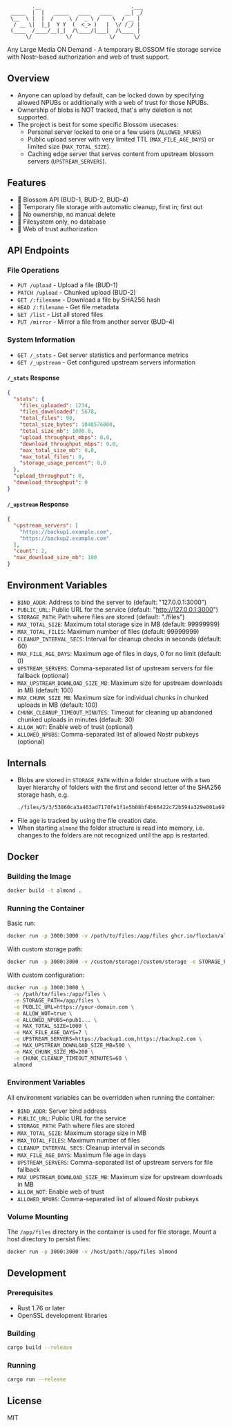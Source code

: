 ```
        .__                             .___
 _____  |  |   _____   ____   ____    __| _/
 \__  \ |  |  /     \ /  _ \ /    \  / __ | 
  / __ \|  |_|  Y Y  (  <_> )   |  \/ /_/ | 
 (____  /____/__|_|  /\____/|___|  /\____ | 
      \/           \/            \/      \/  
```

Any Large Media ON Demand - A temporary BLOSSOM file storage service with Nostr-based authorization and web of trust support.

## Overview
- Anyone can upload by default, can be locked down by specifying allowed NPUBs or additionally with a web of trust for those NPUBs.
- Ownership of blobs is NOT tracked, that's why deletion is not supported.
- The project is best for some specific Blossom usecases:
  - Personal server locked to one or a few users (`ALLOWED_NPUBS`)
  - Public upload server with very limited TTL (`MAX_FILE_AGE_DAYS`) or limited size (`MAX_TOTAL_SIZE`).
  - Caching edge server that serves content from upstream blossom servers (`UPSTREAM_SERVERS`).

## Features
 - 🌸 Blossom API (BUD-1, BUD-2, BUD-4)
 - 🌸 Temporary file storage with automatic cleanup, first in; first out
 - 🌸 No ownership, no manual delete
 - 🌸 Filesystem only, no database
 - 🌸 Web of trust authorization 

## API Endpoints

### File Operations
- `PUT /upload` - Upload a file (BUD-1)
- `PATCH /upload` - Chunked upload (BUD-2) 
- `GET /:filename` - Download a file by SHA256 hash
- `HEAD /:filename` - Get file metadata
- `GET /list` - List all stored files
- `PUT /mirror` - Mirror a file from another server (BUD-4)

### System Information
- `GET /_stats` - Get server statistics and performance metrics
- `GET /_upstream` - Get configured upstream servers information

#### `/_stats` Response
```json
{
  "stats": {
    "files_uploaded": 1234,
    "files_downloaded": 5678,
    "total_files": 90,
    "total_size_bytes": 1048576000,
    "total_size_mb": 1000.0,
    "upload_throughput_mbps": 0.0,
    "download_throughput_mbps": 0.0,
    "max_total_size_mb": 0.0,
    "max_total_files": 0,
    "storage_usage_percent": 0.0
  },
  "upload_throughput": 0,
  "download_throughput": 0
}
```

#### `/_upstream` Response
```json
{
  "upstream_servers": [
    "https://backup1.example.com",
    "https://backup2.example.com"
  ],
  "count": 2,
  "max_download_size_mb": 100
}
```

## Environment Variables

- `BIND_ADDR`: Address to bind the server to (default: "127.0.0.1:3000")
- `PUBLIC_URL`: Public URL for the service (default: "http://127.0.0.1:3000")
- `STORAGE_PATH`: Path where files are stored (default: "./files")
- `MAX_TOTAL_SIZE`: Maximum total storage size in MB (default: 99999999)
- `MAX_TOTAL_FILES`: Maximum number of files (default: 99999999)
- `CLEANUP_INTERVAL_SECS`: Interval for cleanup checks in seconds (default: 60)
- `MAX_FILE_AGE_DAYS`: Maximum age of files in days, 0 for no limit (default: 0)
- `UPSTREAM_SERVERS`: Comma-separated list of upstream servers for file fallback (optional)
- `MAX_UPSTREAM_DOWNLOAD_SIZE_MB`: Maximum size for upstream downloads in MB (default: 100)
- `MAX_CHUNK_SIZE_MB`: Maximum size for individual chunks in chunked uploads in MB (default: 100)
- `CHUNK_CLEANUP_TIMEOUT_MINUTES`: Timeout for cleaning up abandoned chunked uploads in minutes (default: 30)
- `ALLOW_WOT`: Enable web of trust (optional)
- `ALLOWED_NPUBS`: Comma-separated list of allowed Nostr pubkeys (optional)

## Internals
- Blobs are stored in `STORAGE_PATH` within a folder structure with a two layer hierarchy of folders with the first and second letter of the SHA256 storage hash, e.g. 
  ```bash
  ./files/5/3/53860ca3a463ad7170fe1f1e5b08bf4b66422c72b594a329e001a69e07f2e50e.mp4
  ```
- File age is tracked by using the file creation date.
- When starting `almond` the folder structure is read into memory, i.e. changes to the folders are not recognized until the app is restarted.

## Docker

### Building the Image

```bash
docker build -t almond .
```

### Running the Container

Basic run:
```bash
docker run -p 3000:3000 -v /path/to/files:/app/files ghcr.io/flox1an/almond
```

With custom storage path:
```bash
docker run -p 3000:3000 -v /custom/storage:/custom/storage -e STORAGE_PATH=/custom/storage ghcr.io/flox1an/almond
```

With custom configuration:
```bash
docker run -p 3000:3000 \
  -v /path/to/files:/app/files \
  -e STORAGE_PATH=/app/files \
  -e PUBLIC_URL=https://your-domain.com \
  -e ALLOW_WOT=true \
  -e ALLOWED_NPUBS=npub1... \
  -e MAX_TOTAL_SIZE=1000 \
  -e MAX_FILE_AGE_DAYS=7 \
  -e UPSTREAM_SERVERS=https://backup1.com,https://backup2.com \
  -e MAX_UPSTREAM_DOWNLOAD_SIZE_MB=500 \
  -e MAX_CHUNK_SIZE_MB=200 \
  -e CHUNK_CLEANUP_TIMEOUT_MINUTES=60 \
  almond
```

### Environment Variables

All environment variables can be overridden when running the container:

- `BIND_ADDR`: Server bind address
- `PUBLIC_URL`: Public URL for the service
- `STORAGE_PATH`: Path where files are stored
- `MAX_TOTAL_SIZE`: Maximum storage size in MB
- `MAX_TOTAL_FILES`: Maximum number of files
- `CLEANUP_INTERVAL_SECS`: Cleanup interval in seconds
- `MAX_FILE_AGE_DAYS`: Maximum file age in days
- `UPSTREAM_SERVERS`: Comma-separated list of upstream servers for file fallback
- `MAX_UPSTREAM_DOWNLOAD_SIZE_MB`: Maximum size for upstream downloads in MB
- `ALLOW_WOT`: Enable web of trust
- `ALLOWED_NPUBS`: Comma-separated list of allowed Nostr pubkeys

### Volume Mounting

The `/app/files` directory in the container is used for file storage. Mount a host directory to persist files:

```bash
docker run -p 3000:3000 -v /host/path:/app/files almond
```

## Development

### Prerequisites

- Rust 1.76 or later
- OpenSSL development libraries

### Building

```bash
cargo build --release
```

### Running

```bash
cargo run --release
```

## License

MIT 